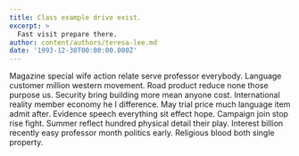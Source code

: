 ```yaml
---
title: Class example drive exist.
excerpt: >
  Fast visit prepare there.
author: content/authors/teresa-lee.md
date: '1993-12-30T00:00:00.000Z'
---
```

Magazine special wife action relate serve professor everybody. Language customer million western movement. Road product reduce none those purpose us. Security bring building more mean anyone cost. International reality member economy he I difference. May trial price much language item admit after. Evidence speech everything sit effect hope. Campaign join stop rise fight. Summer reflect hundred physical detail their play. Interest billion recently easy professor month politics early. Religious blood both single property.